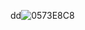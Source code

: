 dd![0573E8C8](https://user-images.githubusercontent.com/15974778/157902936-6b32bc20-76be-4723-af63-73f318f1d1bc.png)


